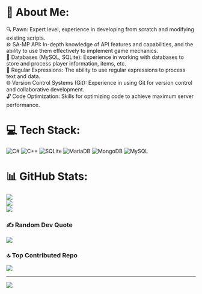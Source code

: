 # 💫 About Me:
🔍 Pawn: Expert level, experience in developing from scratch and modifying existing scripts.<br>⚙️ SA-MP API: In-depth knowledge of API features and capabilities, and the ability to use them effectively to implement game mechanics.<br>🧠 Databases (MySQL, SQLite): Experience in working with databases to store and process player information, items, etc.<br>🎲 Regular Expressions: The ability to use regular expressions to process text and data.<br>🌐 Version Control Systems (Git): Experience in using Git for version control and collaborative development.<br>🔓 Code Optimization: Skills for optimizing code to achieve maximum server performance.


# 💻 Tech Stack:
![C#](https://img.shields.io/badge/c%23-%23239120.svg?style=for-the-badge&logo=csharp&logoColor=white) ![C++](https://img.shields.io/badge/c++-%2300599C.svg?style=for-the-badge&logo=c%2B%2B&logoColor=white) ![SQLite](https://img.shields.io/badge/sqlite-%2307405e.svg?style=for-the-badge&logo=sqlite&logoColor=white) ![MariaDB](https://img.shields.io/badge/MariaDB-003545?style=for-the-badge&logo=mariadb&logoColor=white) ![MongoDB](https://img.shields.io/badge/MongoDB-%234ea94b.svg?style=for-the-badge&logo=mongodb&logoColor=white) ![MySQL](https://img.shields.io/badge/mysql-4479A1.svg?style=for-the-badge&logo=mysql&logoColor=white)
# 📊 GitHub Stats:
![](https://github-readme-stats.vercel.app/api?username=ICEBERG-7777&theme=synthwave&hide_border=false&include_all_commits=false&count_private=false)<br/>
![](https://nirzak-streak-stats.vercel.app/?user=ICEBERG-7777&theme=synthwave&hide_border=false)<br/>
![](https://github-readme-stats.vercel.app/api/top-langs/?username=ICEBERG-7777&theme=synthwave&hide_border=false&include_all_commits=false&count_private=false&layout=compact)

### ✍️ Random Dev Quote
![](https://quotes-github-readme.vercel.app/api?type=horizontal&theme=radical)

### 🔝 Top Contributed Repo
![](https://github-contributor-stats.vercel.app/api?username=ICEBERG-7777&limit=5&theme=dark&combine_all_yearly_contributions=true)

---
[![](https://visitcount.itsvg.in/api?id=ICEBERG-7777&icon=1&color=0)](https://visitcount.itsvg.in)

<!-- Proudly created with GPRM ( https://gprm.itsvg.in ) -->
